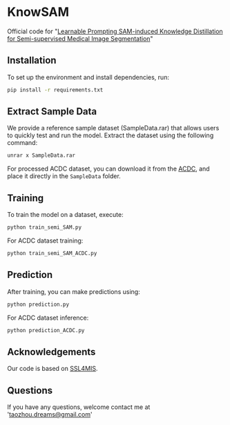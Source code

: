 # KnowSAM
Official code for "[Learnable Prompting SAM-induced Knowledge Distillation for Semi-supervised Medical Image Segmentation](https://arxiv.org/pdf/2412.13742)"

## Installation

To set up the environment and install dependencies, run:

```bash
pip install -r requirements.txt
```

## Extract Sample Data

We provide a reference sample dataset (SampleData.rar) that allows users to quickly test and run the model. Extract the dataset using the following command:
```bash
unrar x SampleData.rar
```
For processed ACDC dataset, you can download it from the [ACDC](https://github.com/HiLab-git/SSL4MIS/tree/master/data/ACDC), and place it directly in the `SampleData` folder.


## Training
To train the model on a dataset, execute:
```bash
python train_semi_SAM.py
```

For ACDC dataset training:
```bash
python train_semi_SAM_ACDC.py
```

## Prediction
After training, you can make predictions using:
```bash
python prediction.py
```

For ACDC dataset inference:
```bash
python prediction_ACDC.py
```

## Acknowledgements
Our code is based on [SSL4MIS](https://github.com/HiLab-git/SSL4MIS).

## Questions
If you have any questions, welcome contact me at 'taozhou.dreams@gmail.com'
